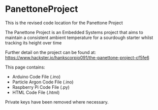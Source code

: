 # PanettoneProject

This is the revised code location for the Panettone Project

The Panettone Project is an Embedded Systems project that aims to maintain a consistent ambient temperature for a sourdough starter whilst tracking its height over time

Further detail on the project can be found at: https://www.hackster.io/hankscorpio091/the-panettone-project-cf5fe6

This page contains:
- Arduino Code File (.ino)
- Particle Argon Code File (.ino)
- Raspberry Pi Code File (.py)
- HTML Code File (.html)

Private keys have been removed where necessary.
